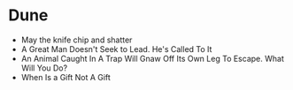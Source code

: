 # Dune

- May the knife chip and shatter
- A Great Man Doesn't Seek to Lead. He's Called To It
- An Animal Caught In A Trap Will Gnaw Off Its Own Leg To Escape. What Will You Do?
- When Is a Gift Not A Gift
